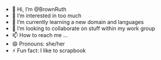 - 👋 Hi, I’m @BrownRuth
- 👀 I’m interested in too much
- 🌱 I’m currently learning a new domain and languages
- 💞️ I’m looking to collaborate on stuff within my work group
- 📫 How to reach me ...
- 😄 Pronouns: she/her
- ⚡ Fun fact: I like to scrapbook

<!---
BrownRuth/BrownRuth is a ✨ special ✨ repository because its `README.md` (this file) appears on your GitHub profile.
You can click the Preview link to take a look at your changes.
--->
